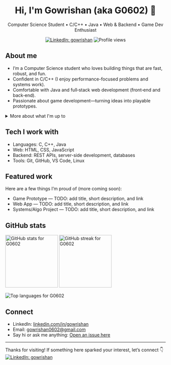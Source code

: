 <!--
Thanks for checking out my profile README!
Tip: Replace placeholder text (like TODOs) with your own details.
-->

<div align="center">

# Hi, I'm Gowrishan (aka G0602) 👋

Computer Science Student • C/C++ • Java • Web & Backend • Game Dev Enthusiast

[![LinkedIn: gowrishan](https://img.shields.io/badge/LinkedIn-gowrishan-0a66c2?logo=linkedin&logoColor=white)](https://linkedin.com/in/gowrishan)
![Profile views](https://komarev.com/ghpvc/?username=G0602&style=flat&color=0e75b6)

</div>

## About me
- I’m a Computer Science student who loves building things that are fast, robust, and fun.
- Confident in C/C++ (I enjoy performance-focused problems and systems work).
- Comfortable with Java and full‑stack web development (front‑end and back‑end).
- Passionate about game development—turning ideas into playable prototypes.

<details>
<summary>More about what I'm up to</summary>

- Exploring game programming patterns and engine fundamentals.
- Practicing backend design (clean APIs, auth, databases).
- Building small games and web apps to learn by doing.
- Open to collaborating on game jams, tools, or API services.

</details>

## Tech I work with
- Languages: C, C++, Java
- Web: HTML, CSS, JavaScript
- Backend: REST APIs, server-side development, databases
- Tools: Git, GitHub, VS Code, Linux

<!-- Add frameworks you use often, for example:
- Frameworks/Libraries: React, Node.js/Express, Spring, SQLite/PostgreSQL
-->

## Featured work
Here are a few things I’m proud of (more coming soon):

- Game Prototype — TODO: add title, short description, and link
- Web App — TODO: add title, short description, and link
- Systems/Algo Project — TODO: add title, short description, and link

<!-- Tip: Pin your repos from your GitHub profile for extra visibility. -->

## GitHub stats
<p>
  <img src="https://github-readme-stats.vercel.app/api?username=G0602&show_icons=true&theme=transparent&hide_border=true" alt="GitHub stats for G0602" height="165" />
  <img src="https://streak-stats.demolab.com?user=G0602&theme=transparent&hide_border=true" alt="GitHub streak for G0602" height="165" />
</p>
<p>
  <img src="https://github-readme-stats.vercel.app/api/top-langs/?username=G0602&layout=compact&theme=transparent&hide_border=true" alt="Top languages for G0602" />
</p>

## Connect
- LinkedIn: [linkedin.com/in/gowrishan](https://linkedin.com/in/gowrishan)
- Email: gowrishan0602@gmail.com
- Say hi or ask me anything: [Open an issue here](https://github.com/G0602/G0602/issues/new?title=Hi%20there!&body=What%20would%20you%20like%20to%20know%3F)

---

Thanks for visiting! If something here sparked your interest, let’s connect 👇
[![LinkedIn: gowrishan](https://img.shields.io/badge/Connect_on_LinkedIn-0a66c2?logo=linkedin&logoColor=white)](https://linkedin.com/in/gowrishan)
